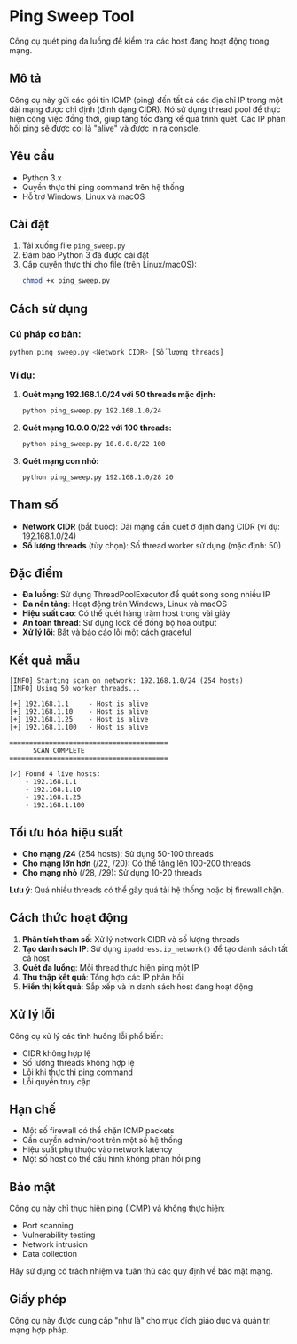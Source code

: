 # Ping Sweep Tool

Công cụ quét ping đa luồng để kiểm tra các host đang hoạt động trong mạng.

## Mô tả

Công cụ này gửi các gói tin ICMP (ping) đến tất cả các địa chỉ IP trong một dải mạng được chỉ định (định dạng CIDR). Nó sử dụng thread pool để thực hiện công việc đồng thời, giúp tăng tốc đáng kể quá trình quét. Các IP phản hồi ping sẽ được coi là "alive" và được in ra console.

## Yêu cầu

- Python 3.x
- Quyền thực thi ping command trên hệ thống
- Hỗ trợ Windows, Linux và macOS

## Cài đặt

1. Tải xuống file `ping_sweep.py`
2. Đảm bảo Python 3 đã được cài đặt
3. Cấp quyền thực thi cho file (trên Linux/macOS):
   ```bash
   chmod +x ping_sweep.py
   ```

## Cách sử dụng

### Cú pháp cơ bản:
```bash
python ping_sweep.py <Network CIDR> [Số lượng threads]
```

### Ví dụ:

1. **Quét mạng 192.168.1.0/24 với 50 threads mặc định:**
   ```bash
   python ping_sweep.py 192.168.1.0/24
   ```

2. **Quét mạng 10.0.0.0/22 với 100 threads:**
   ```bash
   python ping_sweep.py 10.0.0.0/22 100
   ```

3. **Quét mạng con nhỏ:**
   ```bash
   python ping_sweep.py 192.168.1.0/28 20
   ```

## Tham số

- **Network CIDR** (bắt buộc): Dải mạng cần quét ở định dạng CIDR (ví dụ: 192.168.1.0/24)
- **Số lượng threads** (tùy chọn): Số thread worker sử dụng (mặc định: 50)

## Đặc điểm

- **Đa luồng**: Sử dụng ThreadPoolExecutor để quét song song nhiều IP
- **Đa nền tảng**: Hoạt động trên Windows, Linux và macOS
- **Hiệu suất cao**: Có thể quét hàng trăm host trong vài giây
- **An toàn thread**: Sử dụng lock để đồng bộ hóa output
- **Xử lý lỗi**: Bắt và báo cáo lỗi một cách graceful

## Kết quả mẫu

```
[INFO] Starting scan on network: 192.168.1.0/24 (254 hosts)
[INFO] Using 50 worker threads...

[+] 192.168.1.1     - Host is alive
[+] 192.168.1.10    - Host is alive
[+] 192.168.1.25    - Host is alive
[+] 192.168.1.100   - Host is alive

========================================
      SCAN COMPLETE
========================================

[✓] Found 4 live hosts:
    - 192.168.1.1
    - 192.168.1.10
    - 192.168.1.25
    - 192.168.1.100
```

## Tối ưu hóa hiệu suất

- **Cho mạng /24** (254 hosts): Sử dụng 50-100 threads
- **Cho mạng lớn hơn** (/22, /20): Có thể tăng lên 100-200 threads
- **Cho mạng nhỏ** (/28, /29): Sử dụng 10-20 threads

**Lưu ý**: Quá nhiều threads có thể gây quá tải hệ thống hoặc bị firewall chặn.

## Cách thức hoạt động

1. **Phân tích tham số**: Xử lý network CIDR và số lượng threads
2. **Tạo danh sách IP**: Sử dụng `ipaddress.ip_network()` để tạo danh sách tất cả host
3. **Quét đa luồng**: Mỗi thread thực hiện ping một IP
4. **Thu thập kết quả**: Tổng hợp các IP phản hồi
5. **Hiển thị kết quả**: Sắp xếp và in danh sách host đang hoạt động

## Xử lý lỗi

Công cụ xử lý các tình huống lỗi phổ biến:
- CIDR không hợp lệ
- Số lượng threads không hợp lệ
- Lỗi khi thực thi ping command
- Lỗi quyền truy cập

## Hạn chế

- Một số firewall có thể chặn ICMP packets
- Cần quyền admin/root trên một số hệ thống
- Hiệu suất phụ thuộc vào network latency
- Một số host có thể cấu hình không phản hồi ping

## Bảo mật

Công cụ này chỉ thực hiện ping (ICMP) và không thực hiện:
- Port scanning
- Vulnerability testing
- Network intrusion
- Data collection

Hãy sử dụng có trách nhiệm và tuân thủ các quy định về bảo mật mạng.

## Giấy phép

Công cụ này được cung cấp "như là" cho mục đích giáo dục và quản trị mạng hợp pháp.
